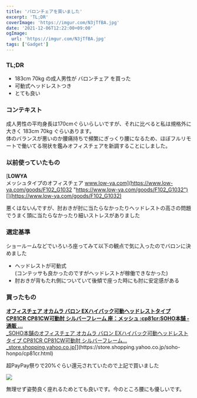 ```yaml
---
title: 'バロンチェアを買いました'
excerpt: 'TL;DR'
coverImage: 'https://imgur.com/N3jTfBA.jpg'
date: '2021-12-06T12:22:00+09:00'
ogImage:
  url: 'https://imgur.com/N3jTfBA.jpg'
tags: ['Gadget']
---
```


### TL;DR

*   183cm 70kg の成人男性が バロンチェア を買った
*   可動式ヘッドレストつき
*   とても良い

### コンテキスト

成人男性の平均身長は170cmぐらいらしいですが、それに比べると私は規格外に大きく 183cm 70kg ぐらいあります。  
体のバランスが悪いのか腰痛持ちで頻繁にぎっくり腰になるため、ほぼフルリモートで働いてる現状を鑑みオフィスチェアを新調することにしました。

### 以前使っていたもの

[**LOWYA**  
メッシュタイプのオフィスチェア www.low-ya.com](https://www.low-ya.com/goods/F102_G1032 "https://www.low-ya.com/goods/F102_G1032")[](https://www.low-ya.com/goods/F102_G1032)

悪くはないんですが、肘おきが肘に当たらなかったりヘッドレストの高さの問題でうまく頭に当たらなかったり細いストレスがありました

### 選定基準

ショールームなどでいろいろ座ってみて以下の観点で気に入ったのでバロンに決めました

*   ヘッドレストが可動式   
    (コンテッサも良かったのですがヘッドレストが稼働できなかった)
*   肘おきが背もたれ側についていて後傾で座った時にも肘に安定感がある

### 買ったもの

[**オフィスチェア オカムラ バロン EXハイバック可動ヘッドレストタイプ CP81CR CP81CW可動肘 シルバーフレーム 座：メッシュ :cp81cr:SOHO本舗 - 通販 …**  
_SOHO本舗のオフィスチェア オカムラ バロン EXハイバック可動ヘッドレストタイプ CP81CR CP81CW可動肘 シルバーフレーム…_store.shopping.yahoo.co.jp](https://store.shopping.yahoo.co.jp/soho-honpo/cp81cr.html "https://store.shopping.yahoo.co.jp/soho-honpo/cp81cr.html")[](https://store.shopping.yahoo.co.jp/soho-honpo/cp81cr.html)

超PayPay祭りで20%ぐらい還元されていたので上記で買いました

![](https://imgur.com/ofjBEps.png)

無理せず姿勢良く座れるためとても良いです。今のところ腰にも優しいです。